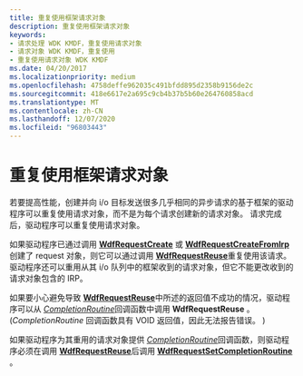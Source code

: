 ```yaml
---
title: 重复使用框架请求对象
description: 重复使用框架请求对象
keywords:
- 请求处理 WDK KMDF，重复使用请求对象
- 请求对象 WDK KMDF，重复使用
- 重复使用请求对象 WDK KMDF
ms.date: 04/20/2017
ms.localizationpriority: medium
ms.openlocfilehash: 4758deffe962035c491bfdd895d2358b9156de2c
ms.sourcegitcommit: 418e6617e2a695c9cb4b37b5b60e264760858acd
ms.translationtype: MT
ms.contentlocale: zh-CN
ms.lasthandoff: 12/07/2020
ms.locfileid: "96803443"
---
```

# <a name="reusing-framework-request-objects"></a>重复使用框架请求对象





若要提高性能，创建并向 i/o 目标发送很多几乎相同的异步请求的基于框架的驱动程序可以重复使用请求对象，而不是为每个请求创建新的请求对象。 请求完成后，驱动程序可以重复使用请求对象。

如果驱动程序已通过调用 [**WdfRequestCreate**](/windows-hardware/drivers/ddi/wdfrequest/nf-wdfrequest-wdfrequestcreate) 或 [**WdfRequestCreateFromIrp**](/windows-hardware/drivers/ddi/wdfrequest/nf-wdfrequest-wdfrequestcreatefromirp)创建了 request 对象，则它可以通过调用 [**WdfRequestReuse**](/windows-hardware/drivers/ddi/wdfrequest/nf-wdfrequest-wdfrequestreuse)重复使用该请求。 驱动程序还可以重用从其 i/o 队列中的框架收到的请求对象，但它不能更改收到的请求对象包含的 IRP。

如果要小心避免导致 [**WdfRequestReuse**](/windows-hardware/drivers/ddi/wdfrequest/nf-wdfrequest-wdfrequestreuse)中所述的返回值不成功的情况，驱动程序可以从 [*CompletionRoutine*](/windows-hardware/drivers/ddi/wdfrequest/nc-wdfrequest-evt_wdf_request_completion_routine)回调函数中调用 **WdfRequestReuse** 。  (*CompletionRoutine* 回调函数具有 VOID 返回值，因此无法报告错误。 ) 

如果驱动程序为其重用的请求对象提供 [*CompletionRoutine*](/windows-hardware/drivers/ddi/wdfrequest/nc-wdfrequest-evt_wdf_request_completion_routine)回调函数，则驱动程序必须在调用 [**WdfRequestReuse**](/windows-hardware/drivers/ddi/wdfrequest/nf-wdfrequest-wdfrequestreuse)后调用 [**WdfRequestSetCompletionRoutine**](/windows-hardware/drivers/ddi/wdfrequest/nf-wdfrequest-wdfrequestsetcompletionroutine) 。

 

